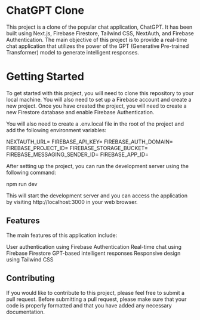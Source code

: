 
# ChatGPT Clone


This project is a clone of the popular chat application, ChatGPT. It has been built using Next.js, Firebase Firestore, Tailwind CSS, NextAuth, and Firebase Authentication. The main objective of this project is to provide a real-time chat application that utilizes the power of the GPT (Generative Pre-trained Transformer) model to generate intelligent responses.

# Getting Started



To get started with this project, you will need to clone this repository to your local machine. You will also need to set up a Firebase account and create a new project. Once you have created the project, you will need to create a new Firestore database and enable Firebase Authentication.

You will also need to create a .env.local file in the root of the project and add the following environment variables:

NEXTAUTH_URL=<your application URL>
FIREBASE_API_KEY=<your Firebase API key>
FIREBASE_AUTH_DOMAIN=<your Firebase auth domain>
FIREBASE_PROJECT_ID=<your Firebase project ID>
FIREBASE_STORAGE_BUCKET=<your Firebase storage bucket>
FIREBASE_MESSAGING_SENDER_ID=<your Firebase messaging sender ID>
FIREBASE_APP_ID=<your Firebase app ID>

After setting up the project, you can run the development server using the following command:

npm run dev

This will start the development server and you can access the application by visiting http://localhost:3000 in your web browser.
## Features
The main features of this application include:

User authentication using Firebase Authentication
Real-time chat using Firebase Firestore
GPT-based intelligent responses
Responsive design using Tailwind CSS
## Contributing
If you would like to contribute to this project, please feel free to submit a pull request. Before submitting a pull request, please make sure that your code is properly formatted and that you have added any necessary documentation.